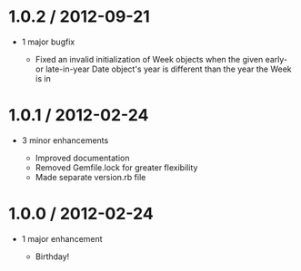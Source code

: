 1.0.2 / 2012-09-21
==================

* 1 major bugfix

  * Fixed an invalid initialization of Week objects when the given early- or late-in-year Date object's year is different than the year the Week is in

1.0.1 / 2012-02-24
==================

* 3 minor enhancements

  * Improved documentation
  * Removed Gemfile.lock for greater flexibility
  * Made separate version.rb file

1.0.0 / 2012-02-24
==================

* 1 major enhancement

  * Birthday!
